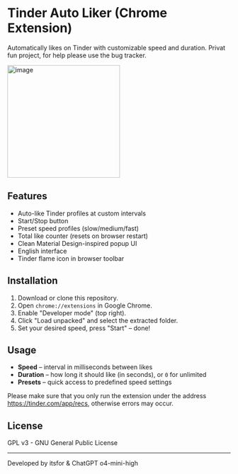# Tinder Auto Liker (Chrome Extension)

Automatically likes on Tinder with customizable speed and duration.
Privat fun project, for help please use the bug tracker. 

<img width="254" alt="image" src="https://github.com/user-attachments/assets/deead816-4d8f-441b-9d93-065472c2ca50" />


## Features

- Auto-like Tinder profiles at custom intervals
- Start/Stop button
- Preset speed profiles (slow/medium/fast)
- Total like counter (resets on browser restart)
- Clean Material Design-inspired popup UI
- English interface
- Tinder flame icon in browser toolbar

## Installation

1. Download or clone this repository.
2. Open `chrome://extensions` in Google Chrome.
3. Enable "Developer mode" (top right).
4. Click "Load unpacked" and select the extracted folder.
5. Set your desired speed, press "Start" – done!

## Usage

- **Speed** – interval in milliseconds between likes
- **Duration** – how long it should like (in seconds), or `0` for unlimited
- **Presets** – quick access to predefined speed settings

Please make sure that you only run the extension under the address https://tinder.com/app/recs, otherwise errors may occur.

## License

GPL v3 - GNU General Public License

---
Developed by itsfor & ChatGPT o4-mini-high

